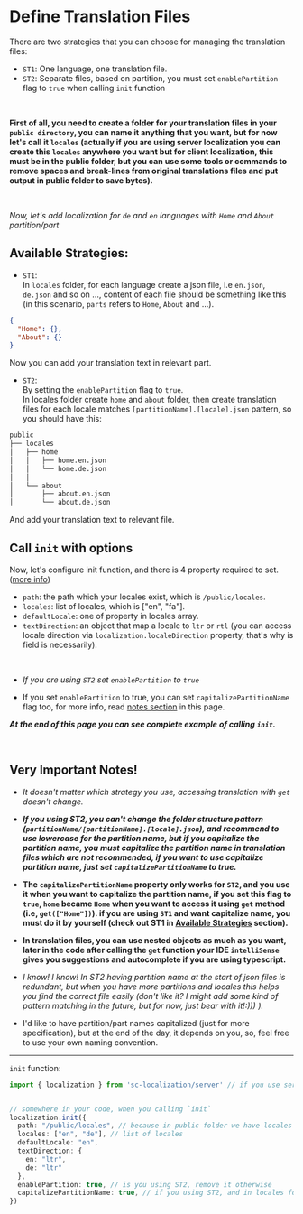 # Define Translation Files
There are two strategies that you can choose for managing the translation files:
- `ST1`: One language, one translation file.
- `ST2`: Separate files, based on partition, you must set `enablePartition` flag to `true` when calling `init` function
<br>

**First of all, you need to create a folder for your translation files in your `public directory`, you can name it anything that you want, but for now let's call it `locales` (actually if you are using server localization you can create this `locales` anywhere you want but for client localization, this must be in the public folder, but you can use some tools or commands to remove spaces and break-lines from original translations files and put output in public folder to save bytes).**

<br>

*Now, let's add localization for `de` and `en` languages with `Home` and `About` partition/part* <br>

## Available Strategies:
* `ST1`: <br>
In `locales` folder, for each language create a json file, i.e `en.json`, `de.json` and so on ..., content of each file should be something like this (in this scenario, `parts` refers to `Home`, `About` and ...).

```json
{
  "Home": {},
  "About": {}
}
```
Now you can add your translation text in relevant part. <br>

* `ST2`: <br>
By setting the `enablePartition` flag to `true`. <br>
In locales folder create `home` and `about` folder, then create translation files for each locale matches `[partitionName].[locale].json` pattern, so you should have this: <br>


```bash
public
├── locales
│   ├── home
│   │   ├── home.en.json
│   │   └── home.de.json
│   │     
│   └── about
│       ├── about.en.json
│       └── about.de.json   
```
And add your translation text to relevant file. <br>

## Call `init` with options
Now, let's configure init function, and there is 4 property required to set. ([more info](../docs/sc-localization.localizationoptions.md))
- `path`: the path which your locales exist, which is `/public/locales`.
- `locales`: list of locales, which is ["en", "fa"].
- `defaultLocale`: one of property in locales array.
- `textDirection`: an object that map a locale to `ltr` or `rtl` (you can access locale direction via `localization.localeDirection` property, that's why is field is necessarily).

<br>

+ *If you are using `ST2` set `enablePartition` to `true`* <br>

+ If you set `enablePartition` to true, you can set `capitalizePartitionName` flag too, for more info, read [notes section](#very-important-notes) in this page.<br>


***At the end of this page you can see complete example of calling `init`.***

<br>



## Very Important Notes!
- *It doesn't matter which strategy you use, accessing translation with `get` doesn't change.*

- ***If you using ST2, you can't change the folder structure pattern (`partitionName/[partitionName].[locale].json`), and recommend to use lowercase for the partition name, but if you capitalize the partition name, you must capitalize the partition name in translation files which are not recommended, if you want to use capitalize partition name, just set `capitalizePartitionName` to true.***

- **The `capitalizePartitionName` property only works for `ST2`, and you use it when you want to capitalize the partition name, if you set this flag to `true`, `home` became `Home` when you want to access it using `get` method (i.e, `get(["Home"])`). if you are using `ST1` and want capitalize name, you must do it by yourself (check out ST1 in [Available Strategies](#available-strategies) section).**

- **In translation files, you can use nested objects as much as you want, later in the code after calling the `get` function your IDE `intelliSense` gives you suggestions and autocomplete if you are using typescript.**

- *I know! I know! In ST2 having partition name at the start of json files is redundant, but when you have more partitions and locales this helps you find the correct file easily (don't like it? I might add some kind of pattern matching in the future, but for now, just bear with it!:))) ).*

- I'd like to have partition/part names capitalized (just for more specification), but at the end of the day, it depends on you, so, feel free to use your own naming convention.

<hr>

`init` function:

```ts
import { localization } from 'sc-localization/server' // if you use server localization


// somewhere in your code, when you calling `init`
localization.init({
  path: "/public/locales", // because in public folder we have locales folder which contain localization files
  locales: ["en", "de"], // list of locales
  defaultLocale: "en",
  textDirection: {
    en: "ltr",
    de: "ltr"
  },
  enablePartition: true, // is you using ST2, remove it otherwise
  capitalizePartitionName: true, // if you using ST2, and in locales folder have lowercase partition, but want to use uppercase when you use `get`
})

```